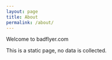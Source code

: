 ```yaml
---
layout: page
title: About
permalink: /about/
---
```


Welcome to badflyer.com

This is a static page, no data is collected.
